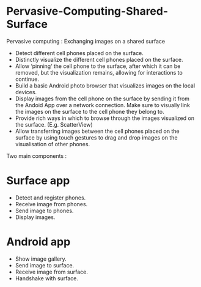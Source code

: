 Pervasive-Computing-Shared-Surface
==================================

Pervasive computing : Exchanging images on a shared surface

* Detect different cell phones placed on the surface.
* Distinctly visualize the different cell phones placed on the surface.
* Allow ‘pinning‘ the cell phone to the surface, after which it can be removed, but the visualization remains, allowing for interactions to continue.
* Build a basic Android photo browser that visualizes images on the local devices.
* Display images from the cell phone on the surface by sending it from the Andoid App over a network connection. Make sure to visually link the images on the surface to the cell phone they belong to.
* Provide rich ways in which to browse through the images visualized on the surface. (E.g. ScatterView)
* Allow transferring images between the cell phones placed on the surface by using touch gestures to drag and drop images on the visualisation of other phones.

Two main components :

# Surface app
* Detect and register phones.
* Receive image from phones.
* Send image to phones.
* Display images.

# Android app
* Show image gallery.
* Send image to surface.
* Receive image from surface.
* Handshake with surface.
